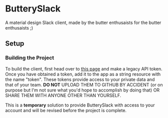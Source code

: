 # ButterySlack
A material design Slack client, made by the butter enthusaists for the butter enthusaists ;)

## Setup

### Building the Project
To build the client, first head over to [this page](https://api.slack.com/custom-integrations/legacy-tokens) and make a legacy API token. Once you have obtained a token, add it to the app as a string resource with the name "token". These tokens provide access to your private data and that of your team. **DO NOT** UPLOAD THEM TO GITHUB BY ACCIDENT (or on purpose but I'm not sure what you'd hope to accomplish by doing that) OR SHARE THEM WITH ANYONE OTHER THAN YOURSELF.

This is a **temporary** solution to provide ButterySlack with access to your account and will be revised before the project is complete.
